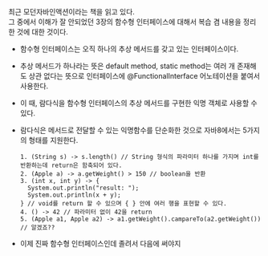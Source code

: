 최근 모던자바인액션이라는 책을 읽고 있다.<br>
그 중에서 이해가 잘 안되었던 3장의 함수형 인터페이스에 대해서 복습 겸 내용을 정리한 것에 대한 것이다.

- 함수형 인터페이스는 오직 하나의 추상 메서드를 갖고 있는 인터페이스이다.
- 추상 메서드가 하나라는 뜻은 default method, static method는 여러 개 존재해도 상관 없다는 뜻으로 인터페이스에 @FunctionalInterface 어노테이션을 붙여서 사용한다.
- 이 때, 람다식을 함수형 인터페이스의 추상 메서드를 구현한 익명 객체로 사용할 수 있다.
- 람다식은 메서드로 전달할 수 있는 익명함수를 단순화한 것으로 자바8에서는 5가지의 형태를 지원한다.
  ```
  1. (String s) -> s.length() // String 형식의 파라미터 하나를 가지며 int를 반환하는데 return은 함축되어 있다.
  2. (Apple a) -> a.getWeight() > 150 // boolean을 반환
  3. (int x, int y) -> {
    System.out.println("result: ");
    System.out.println(x + y);
  } // void를 return 할 수 있으며 { } 안에 여러 행을 표현할 수 있다.
  4. () -> 42 // 파라미터 없이 42을 return
  5. (Apple a1, Apple a2) -> a1.getWeight().campareTo(a2.getWeight()) // 알겠죠??
  ```

- 이제 진짜 함수형 인터페이스인데 졸려서 다음에 써야지
